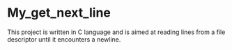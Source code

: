 # My_get_next_line
This project is written in C language and is aimed at reading lines from a file descriptor until it encounters a newline.
